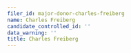 ```yaml
---
filer_id: major-donor-charles-freiberg
name: Charles Freiberg
candidate_controlled_id: ''
data_warning: ''
title: Charles Freiberg
---
```

